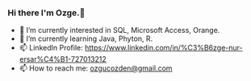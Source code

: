 ### Hi there I'm Ozge.👋

- 🔭 I’m currently interested in SQL, Microsoft Access, Orange.
- 🌱 I’m currently learning Java, Phyton, R.
- 📫 LinkedIn Profile: https://www.linkedin.com/in/%C3%B6zge-nur-ersar%C4%B1-727013212
- 📫 How to reach me: ozgucozden@gmail.com
